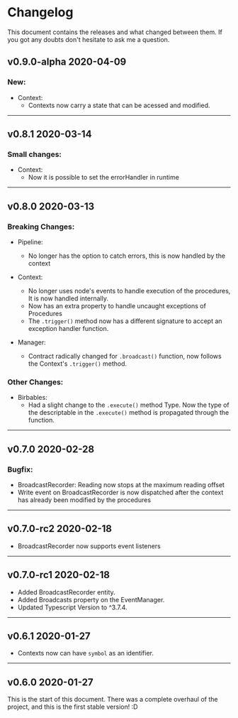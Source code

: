 # Changelog
This document contains the releases and what changed between them.
If you got any doubts don't hesitate to ask me a question.

## **v0.9.0-alpha** 2020-04-09
### New:
- Context:
  - Contexts now carry a state that can be acessed and modified.

------
## **v0.8.1** 2020-03-14
### Small changes:
- Context:
  - Now it is possible to set the errorHandler in runtime

------
## **v0.8.0** 2020-03-13
### Breaking Changes:
- Pipeline:
  - No longer has the option to catch errors, this is now handled by the context

- Context:
  - No longer uses node's events to handle execution of the procedures, It is now handled internally.
  - Now has an extra property to handle uncaught exceptions of Procedures
  - The `.trigger()` method now has a different signature to accept an exception handler function.

- Manager:
  - Contract radically changed for `.broadcast()` function, now follows the Context's `.trigger()` method.

### Other Changes:
- Birbables:
  - Had a slight change to the `.execute()` method Type. Now the type of the descriptable in the `.execute()` method is propagated through the function.

------
## **v0.7.0** 2020-02-28
### Bugfix:
- BroadcastRecorder: Reading now stops at the maximum reading offset
- Write event on BroadcastRecorder is now dispatched after the context has already been modified by the procedures

------
## **v0.7.0-rc2** 2020-02-18
- BroadcastRecorder now supports event listeners

------
## **v0.7.0-rc1** 2020-02-18
- Added BroadcastRecorder entity.
- Added Broadcasts property on the EventManager.
- Updated Typescript Version to ^3.7.4.

------
## **v0.6.1** 2020-01-27
- Contexts now can have `symbol` as an identifier.

------
## **v0.6.0** 2020-01-27
This is the start of this document. There was a complete overhaul of the project, and this is the first stable version! :D